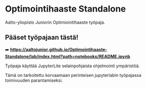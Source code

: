 # Optimointihaaste Standalone

Aalto-yliopisto Juniorin Optimiointihaaste työpaja.


## Pääset työpajaan tästä!

➡️ **https://aaltojunior.github.io/Optimointihaaste-Standalone/lab/index.html?path=notebooks/README.ipynb**

Työpaja käyttää JupyterLite selainpohjaista ohjelmointi ympäristöä.

Tämä on tarkoitettu korvaamaan perinteisen jupyterlabin työpajassa toimivuuden parantamiseksi.
